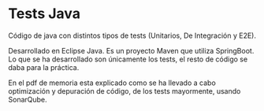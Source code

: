 # Tests Java
Código de java con distintos tipos de tests (Unitarios, De Integración y E2E).

Desarrollado en Eclipse Java. Es un proyecto Maven que utiliza SpringBoot. Lo que se ha desarrollado son únicamente los tests, el resto de código se daba para la práctica.

En el pdf de memoria esta explicado como se ha llevado a cabo optimización y depuración de código, de los tests mayormente, usando SonarQube.
